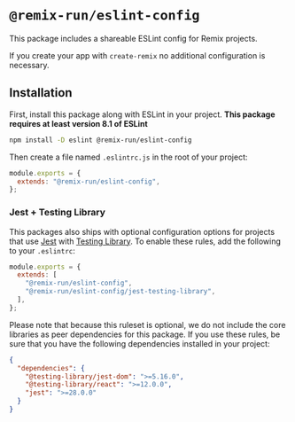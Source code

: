 # `@remix-run/eslint-config`

This package includes a shareable ESLint config for Remix projects.

If you create your app with `create-remix` no additional configuration is necessary.

## Installation

First, install this package along with ESLint in your project. **This package requires at least version 8.1 of ESLint**

```sh
npm install -D eslint @remix-run/eslint-config
```

Then create a file named `.eslintrc.js` in the root of your project:

```js filename=.eslintrc.js
module.exports = {
  extends: "@remix-run/eslint-config",
};
```

### Jest + Testing Library

This packages also ships with optional configuration options for projects that use [Jest](https://jestjs.io/) with [Testing Library](https://testing-library.com). To enable these rules, add the following to your `.eslintrc`:

```js filename=.eslintrc.js
module.exports = {
  extends: [
    "@remix-run/eslint-config",
    "@remix-run/eslint-config/jest-testing-library",
  ],
};
```

Please note that because this ruleset is optional, we do not include the core libraries as peer dependencies for this package. If you use these rules, be sure that you have the following dependencies installed in your project:

```json filename=package.json
{
  "dependencies": {
    "@testing-library/jest-dom": ">=5.16.0",
    "@testing-library/react": ">=12.0.0",
    "jest": ">=28.0.0"
  }
}
```
